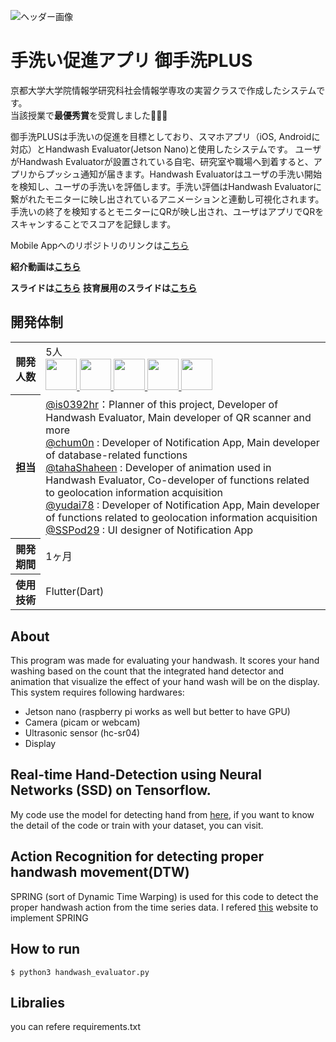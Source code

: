 ![ヘッダー画像](https://github.com/is0392hr/HandwashApp/blob/main/assets/images/Logo.png?raw=true)
# 手洗い促進アプリ 御手洗PLUS
京都大学大学院情報学研究科社会情報学専攻の実習クラスで作成したシステムです。  
当該授業で**最優秀賞**を受賞しました🎉🎉🎉

御手洗PLUSは手洗いの促進を目標としており、スマホアプリ（iOS, Androidに対応）とHandwash Evaluator(Jetson Nano)と使用したシステムです。
ユーザがHandwash Evaluatorが設置されている自宅、研究室や職場へ到着すると、アプリからプッシュ通知が届きます。Handwash Evaluatorはユーザの手洗い開始を検知し、ユーザの手洗いを評価します。手洗い評価はHandwash Evaluatorに繋がれたモニターに映し出されているアニメーションと連動し可視化されます。
手洗いの終了を検知するとモニターにQRが映し出され、ユーザはアプリでQRをスキャンすることでスコアを記録します。

Mobile Appへのリポジトリのリンクは[こちら](https://github.com/is0392hr/HandwashApp)

**紹介動画は[こちら](https://www.youtube.com/watch?v=PBns3sUhe7Y)**

**スライドは[こちら](https://docs.google.com/presentation/d/1fVfTtds5QCr5dvoYWCT9diF7SFI0JmmAsynQwNJ5s38/edit?usp=sharing)**
**技育展用のスライドは[こちら](https://docs.google.com/presentation/d/1Y1mNiNGpw-JUF-rjivxDG-eDxOnEd9h1sDW5kVuPOHs/edit?usp=sharing)**

## 開発体制
<table>
  <tr>
    <th>開発人数</th>
    <td>
      5人<br>
      <b><a href="https://github.com/is0392hr"><img src="https://github.com/is0392hr.png" width="50px;" /></b>
      <b><a href="https://github.com/chum0n"><img src="https://github.com/chum0n.png" width="50px;" /></b>
      <b><a href="https://github.com/tahaShaheen"><img src="https://github.com/tahaShaheen.png" width="50px;" /></b>
      <b><a href="https://github.com/yudai78"><img src="https://github.com/yudai78.png" width="50px;" /></b>
      <b><a href="https://github.com/SSPod29"><img src="https://github.com/SSPod29.png" width="50px;" /></b>
    </td>
  </tr>
  <tr>
    <th>担当</th>
    <td>
      <a href="https://github.com/is0392hr">@is0392hr</a>：Planner of this project, Developer of Handwash Evaluator, Main developer of QR scanner and more<br>
      <a href="https://github.com/chum0n">@chum0n</a> : Developer of Notification App, Main developer of database-related functions<br>
      <a href="https://github.com/tahaShaheen">@tahaShaheen</a> : Developer of animation used in Handwash Evaluator, Co-developer of functions related to geolocation information acquisition<br>
      <a href="https://github.com/yudai78">@yudai78</a> : Developer of Notification App, Main developer of functions related to geolocation information acquisition<br>
      <a href="https://github.com/SSPod29">@SSPod29</a> : UI designer of Notification App<br>
    </td>
  </tr>
  <tr>
    <th>開発期間</th>
    <td>1ヶ月</td>
  </tr>
  <tr>
    <th>使用技術</th>
    <td>Flutter(Dart)</td>
  </tr>
</table>

## About
This program was made for evaluating your handwash. It scores your hand washing based on the count that the integrated hand detector and animation that visualize the effect of your hand wash will be on the display. 
This system requires following hardwares:
- Jetson nano (raspberry pi works as well but better to have GPU)
- Camera (picam or webcam)
- Ultrasonic sensor (hc-sr04)
- Display

## Real-time Hand-Detection using Neural Networks (SSD) on Tensorflow.
My code use the model for detecting hand from [here](https://github.com/victordibia/handtracking), if you want to know the detail of the code or train with your dataset, you can visit.

## Action Recognition for detecting proper handwash movement(DTW)
SPRING (sort of Dynamic Time Warping) is used for this code to detect the proper handwash action from the time series data. I refered [this](https://ksknw.hatenablog.com/entry/2019/12/28/173331) website to implement SPRING
        
## How to run
```
$ python3 handwash_evaluator.py
```

## Libralies
you can refere requirements.txt
